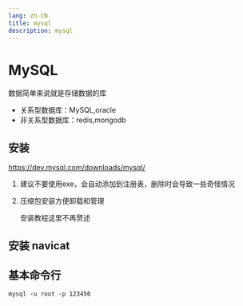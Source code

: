 ```yaml
---
lang: zh-CN
title: mysql
description: mysql
---
```


# MySQL

数据简单来说就是存储数据的库
- 关系型数据库：MySQL,oracle
- 非关系型数据库：redis,mongodb

## 安装

<https://dev.mysql.com/downloads/mysql/>

1. 建议不要使用exe，会自动添加到注册表，删除时会导致一些奇怪情况
2. 压缩包安装方便卸载和管理
   
   安装教程这里不再赘述

## 安装 navicat

## 基本命令行

```mysql
mysql -u root -p 123456
```